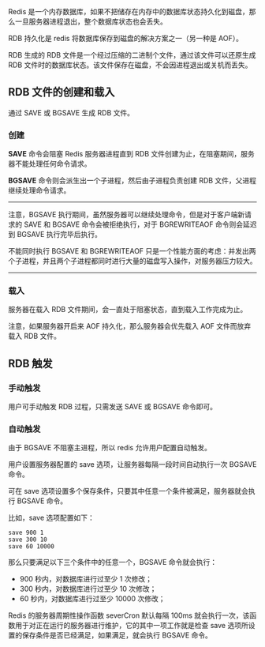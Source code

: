 Redis 是一个内存数据库，如果不把储存在内存中的数据库状态持久化到磁盘，那么一旦服务器进程退出，整个数据库状态也会丢失。

RDB 持久化是 redis 将数据库保存到磁盘的解决方案之一（另一种是 AOF）。


RDB 生成的 RDB 文件是一个经过压缩的二进制个文件，通过该文件可以还原生成 RDB 文件时的数据库状态。该文件保存在磁盘，不会因进程退出或关机而丢失。



## RDB 文件的创建和载入

通过 SAVE 或 BGSAVE 生成 RDB 文件。

### 创建

**SAVE** 命令会阻塞 Redis 服务器进程直到 RDB 文件创建为止，在阻塞期间，服务器不能处理任何命令请求。


**BGSAVE** 命令则会派生出一个子进程，然后由子进程负责创建 RDB 文件，父进程继续处理命令请求。

---

注意，BGSAVE 执行期间，虽然服务器可以继续处理命令，但是对于客户端新请求的 SAVE 和 BGSAVE 命令会被拒绝执行，对于 BGREWRITEAOF 命令则会延迟到 BGSAVE 执行完毕后执行。

不能同时执行 BGSAVE 和 BGREWRITEAOF 只是一个性能方面的考虑：并发出两个子进程，并且两个子进程都同时进行大量的磁盘写入操作，对服务器压力较大。

---

### 载入

服务器在载入 RDB 文件期间，会一直处于阻塞状态，直到载入工作完成为止。

注意，如果服务器开启来 AOF 持久化，那么服务器会优先载入 AOF 文件而放弃载入 RDB 文件。



## RDB 触发

### 手动触发

用户可手动触发 RDB 过程，只需发送 SAVE 或 BGSAVE 命令即可。

### 自动触发

由于 BGSAVE 不阻塞主进程，所以 redis 允许用户配置自动触发。

用户设置服务器配置的 save 选项，让服务器每隔一段时间自动执行一次 BGSAVE 命令。

可在 save 选项设置多个保存条件，只要其中任意一个条件被满足，服务器就会执行 BGSAVE 命令。

比如，save 选项配置如下：

```
save 900 1
save 300 10
save 60 10000
```

那么只要满足以下三个条件中的任意一个，BGSAVE 命令就会执行：

- 900 秒内，对数据库进行过至少 1 次修改；
- 300 秒内，对数据库进行过至少 10 次修改；
- 60 秒内，对数据库进行过至少 10000 次修改；


Redis 的服务器周期性操作函数 severCron 默认每隔 100ms 就会执行一次，该函数用于对正在运行的服务器进行维护，它的其中一项工作就是检查 save 选项所设置的保存条件是否已经满足，如果满足，就会执行 BGSAVE 命令。